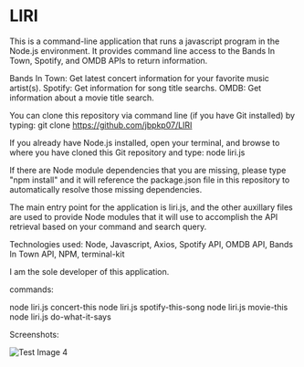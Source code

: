 # LIRI

This is a command-line application that runs a javascript program in the Node.js environment. It provides command line access to the Bands In Town, Spotify, and OMDB APIs to return information.

Bands In Town:  Get latest concert information for your favorite music artist(s).
Spotify:        Get information for song title searchs.
OMDB:           Get information about a movie title search.

You can clone this repository via command line (if you have Git installed) by typing:  git clone https://github.com/jbpkp07/LIRI

If you already have Node.js installed, open your terminal, and browse to where you have cloned this Git repository and type:  node liri.js

If there are Node module dependencies that you are missing, please type "npm install" and it will reference the package.json file in this repository to automatically resolve those missing dependencies.

The main entry point for the application is liri.js, and the other auxillary files are used to provide Node modules that it will use to accomplish the API retrieval based on your command and search query.

Technologies used:  Node, Javascript, Axios, Spotify API, OMDB API, Bands In Town API, NPM, terminal-kit

I am the sole developer of this application.

commands:

node liri.js concert-this <query>
node liri.js spotify-this-song <query>
node liri.js movie-this <query>
node liri.js do-what-it-says

Screenshots:

![Test Image 4](https://d3u03kk87rjfaq.cloudfront.net/wp-content/uploads/2019/05/24153729/disc-golf.jpg)

